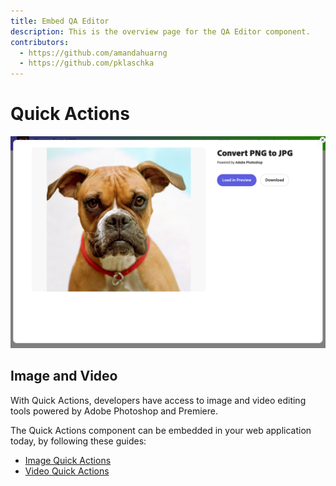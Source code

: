```yaml
---
title: Embed QA Editor
description: This is the overview page for the QA Editor component.
contributors:
  - https://github.com/amandahuarng
  - https://github.com/pklaschka
---
```


# Quick Actions
![Convert JPG to PNG](image_qa.png)

## Image and Video
With Quick Actions, developers have access to image and video editing tools powered by Adobe Photoshop and Premiere. 

The Quick Actions component can be embedded in your web application today, by following these guides: 
* [Image Quick Actions](image/index.md)
* [Video Quick Actions](video/index.md)